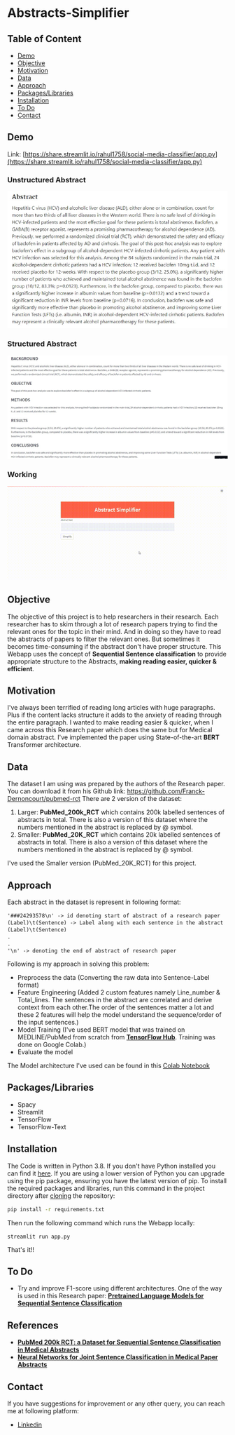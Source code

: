 # Abstracts-Simplifier

## Table of Content
  * [Demo](#demo)
  * [Objective](#objective)
  * [Motivation](#motivation)
  * [Data](#data)
  * [Approach](#approach)
  * [Packages/Libraries](#packageslibraries)
  * [Installation](#installation)
  * [To Do](#to-do)
  * [Contact](#contact)

## Demo
Link: [https://share.streamlit.io/rahul1758/social-media-classifier/app.py](https://share.streamlit.io/rahul1758/social-media-classifier/app.py)
### Unstructured Abstract
![](https://github.com/Rahul1758/Abstracts-Simplifier/blob/master/gifs%20%26%20imgs/abstract_screenshot.jpg)
### Structured Abstract
![](https://github.com/Rahul1758/Abstracts-Simplifier/blob/master/gifs%20%26%20imgs/structured_abstract.jpg)
### Working
![](https://github.com/Rahul1758/Abstracts-Simplifier/blob/master/gifs%20%26%20imgs/Abstract_simplifier.gif)


## Objective
The objective of this project is to help researchers in their research. Each researcher has to skim through a lot of research papers trying to find the relevant ones for the topic in their mind. And in doing so they have to read the abstracts of papers to filter the relevant ones. But sometimes it becomes time-consuming if the abstract don't have proper structure. This Webapp uses the concept of **Sequential Sentence classification** to provide appropriate structure to the Abstracts, **making reading easier, quicker & efficient**.

## Motivation
I've always been terrified of reading long articles with huge paragraphs. Plus if the content lacks structure it adds to the anxiety of reading through the entire paragraph. I wanted to make reading easier & quicker, when I came across this Research paper which does the same but for Medical domain abstract. I've implemented the paper using State-of-the-art **BERT** Transformer architecture. 

## Data 
The dataset I am using was prepared by the authors of the Research paper. You can download it from his Github link: https://github.com/Franck-Dernoncourt/pubmed-rct
There are 2 version of the dataset:
1. Larger: **PubMed_200k_RCT** which contains 200k labelled sentences of abstracts in total. There is also a version of this dataset where the numbers mentioned in the abstract is replaced by @ symbol.
2. Smaller: **PubMed_20K_RCT** which contains 20k labelled sentences of abstracts in total. There is also a version of this dataset where the numbers mentioned in the abstract is replaced by @ symbol.

I've used the Smaller version (PubMed_20K_RCT) for this project.

## Approach
Each abstract in the dataset is represent in following format:
```
'###24293578\n' -> id denoting start of abstract of a research paper
(Label)\t(Sentence) -> Label along with each sentence in the abstract
(Label)\t(Sentence)
.
.
'\n' -> denoting the end of abstract of research paper
```
Following is my approach in solving this problem:
  * Preprocess the data (Converting the raw data into Sentence-Label format)
  * Feature Engineering (Added 2 custom features namely Line_number & Total_lines. The sentences in the abstract are correlated and derive context from each other.The order of the sentences matter a lot and these 2 features will help the model understand the sequence/order of the input sentences.)
  * Model Training (I've used BERT model that was trained on MEDLINE/PubMed from scratch from [**TensorFlow Hub**](https://tfhub.dev/google/experts/bert/pubmed/2). Training was done on Google Colab.)
  * Evaluate the model

The Model architecture I've used can be found in this [Colab Notebook](https://github.com/Rahul1758/Abstracts-Simplifier/blob/master/Training%20Notebook/Abstracts_Simplifier.ipynb)

## Packages/Libraries
* Spacy
* Streamlit
* TensorFlow
* TensorFlow-Text

## Installation
The Code is written in Python 3.8. If you don't have Python installed you can find it [here](https://www.python.org/downloads/). If you are using a lower version of Python you can upgrade using the pip package, ensuring you have the latest version of pip. To install the required packages and libraries, run this command in the project directory after [cloning](https://www.howtogeek.com/451360/how-to-clone-a-github-repository/) the repository:
```bash
pip install -r requirements.txt
```
Then run the following command which runs the Webapp locally:
```
streamlit run app.py
```
That's it!!

## To Do
* Try and improve F1-score using different architectures. One of the way is used in this Research paper: [**Pretrained Language Models for Sequential Sentence Classification**](https://arxiv.org/pdf/1909.04054.pdf)

## References
* [**PubMed 200k RCT: a Dataset for Sequential Sentence Classification in Medical Abstracts**](https://arxiv.org/pdf/1710.06071.pdf)
* [**Neural Networks for Joint Sentence Classification in Medical Paper Abstracts**](https://arxiv.org/pdf/1612.05251.pdf)

## Contact
If you have suggestions for improvement or any other query, you can reach me at following platform:
  * [Linkedin](https://www.linkedin.com/in/rahul-menon-515702a7/)
